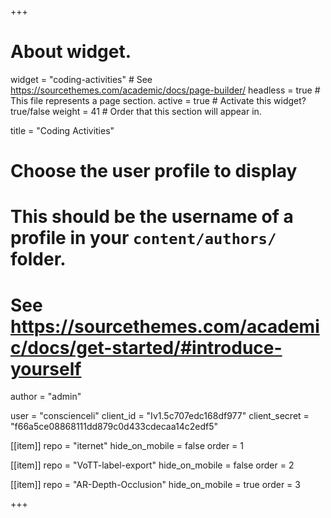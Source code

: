 +++
# About widget.
widget = "coding-activities"  # See https://sourcethemes.com/academic/docs/page-builder/
headless = true  # This file represents a page section.
active = true  # Activate this widget? true/false
weight = 41  # Order that this section will appear in.

title = "Coding Activities"

# Choose the user profile to display
# This should be the username of a profile in your `content/authors/` folder.
# See https://sourcethemes.com/academic/docs/get-started/#introduce-yourself
author = "admin"

user = "conscienceli"
client_id = "Iv1.5c707edc168df977"
client_secret = "f66a5ce08868111dd879c0d433cdecaa14c2edf5"

[[item]]
repo = "iternet"
hide_on_mobile = false
order = 1

[[item]]
repo = "VoTT-label-export"
hide_on_mobile = false
order = 2

[[item]]
repo = "AR-Depth-Occlusion"
hide_on_mobile = true
order = 3

+++
